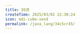 ```yaml
---
title: IO流
createTime: 2025/03/02 22:38:24
icon: mdi-cube-send
permalink: /java_lang/34c5cr45/
---
```

